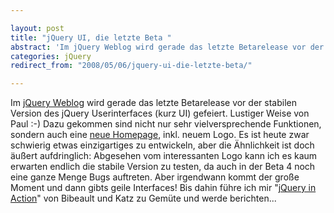 ```yaml
---

layout: post
title: "jQuery UI, die letzte Beta "
abstract: 'Im jQuery Weblog wird gerade das letzte Betarelease vor der stabilen Version des jQuery Userinterfaces (kurz UI) gefeiert'
categories: jQuery
redirect_from: "2008/05/06/jquery-ui-die-letzte-beta/"

---
```


Im [jQuery Weblog](http://jquery.com/blog/2008/05/05/jquery-ui-15b4-featuring-effects-and-a-new-home/) wird gerade das letzte Betarelease vor der stabilen Version des jQuery Userinterfaces (kurz UI) gefeiert. Lustiger Weise von Paul :-)
Dazu gekommen sind nicht nur sehr vielversprechende Funktionen, sondern auch eine [neue Homepage](http://ui.jquery.com/), inkl. neuem Logo. Es ist heute zwar schwierig etwas einzigartiges zu entwickeln, aber die Ähnlichkeit ist doch äußert aufdringlich:
Abgesehen vom interessanten Logo kann ich es kaum erwarten endlich die stabile Version zu testen, da auch in der Beta 4 noch eine ganze Menge Bugs auftreten. Aber irgendwann kommt der große Moment und dann gibts geile Interfaces!
Bis dahin führe ich mir "[jQuery in Action](http://www.manning.com/bibeault/)" von Bibeault und Katz zu Gemüte und werde berichten...